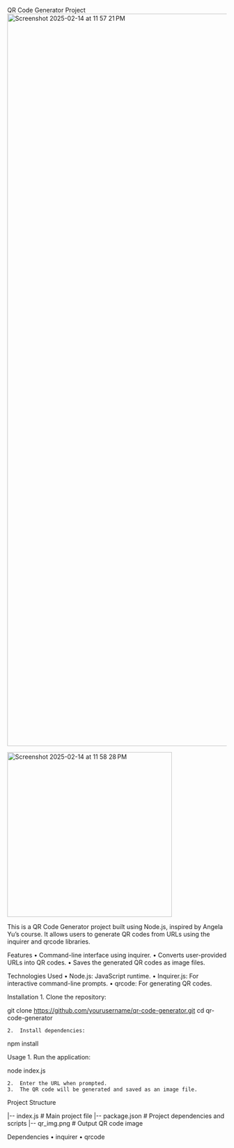 

QR Code Generator Project
<img width="1680" alt="Screenshot 2025-02-14 at 11 57 21 PM" src="https://github.com/user-attachments/assets/2b52a487-102b-4e0c-ae54-1ae532d4a09b" />

<img width="378" alt="Screenshot 2025-02-14 at 11 58 28 PM" src="https://github.com/user-attachments/assets/3443cc85-8a7e-44b3-a0a3-a749b0c18c39" />


This is a QR Code Generator project built using Node.js, inspired by Angela Yu’s course. It allows users to generate QR codes from URLs using the inquirer and qrcode libraries.

Features
	•	Command-line interface using inquirer.
	•	Converts user-provided URLs into QR codes.
	•	Saves the generated QR codes as image files.

Technologies Used
	•	Node.js: JavaScript runtime.
	•	Inquirer.js: For interactive command-line prompts.
	•	qrcode: For generating QR codes.

Installation
	1.	Clone the repository:

git clone https://github.com/yourusername/qr-code-generator.git
cd qr-code-generator


	2.	Install dependencies:

npm install

Usage
	1.	Run the application:

node index.js


	2.	Enter the URL when prompted.
	3.	The QR code will be generated and saved as an image file.

Project Structure

|-- index.js       # Main project file
|-- package.json   # Project dependencies and scripts
|-- qr_img.png     # Output QR code image

Dependencies
	•	inquirer
	•	qrcode

